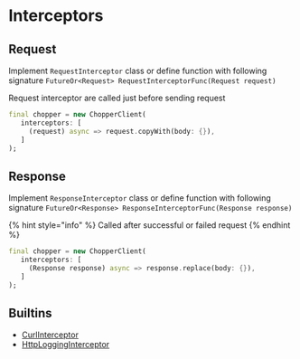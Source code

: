 # Interceptors

## **Request**

Implement `RequestInterceptor` class or define function with following signature `FutureOr<Request> RequestInterceptorFunc(Request request)`

Request interceptor are called just before sending request

```dart
final chopper = new ChopperClient(
   interceptors: [
     (request) async => request.copyWith(body: {}),
   ]
);
```

## **Response**

Implement `ResponseInterceptor` class or define function with following signature `FutureOr<Response> ResponseInterceptorFunc(Response response)`

{% hint style="info" %}
Called after successful or failed request
{% endhint %}

```dart
final chopper = new ChopperClient(
   interceptors: [
     (Response response) async => response.replace(body: {}),
   ]
);
```

## Builtins

* [CurlInterceptor](https://pub.dev/documentation/chopper/latest/chopper/CurlInterceptor-class.html)
* [HttpLoggingInterceptor](https://pub.dev/documentation/chopper/latest/chopper/HttpLoggingInterceptor-class.html)

